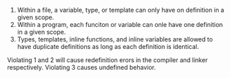 1. Within a file, a variable, type, or template can only have on definition in a given scope. 
2. Within a program, each funciton or variable can onle have one definition in a given scope. 
3. Types, templates, inline functions, and inline variables are allowed to have duplicate definitions as long as each definition is identical.

Violating 1 and 2 will cause redefinition erors in the compiler and linker respectively. Violating 3 causes undefined behavior.
